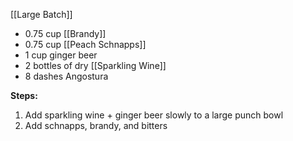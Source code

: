 [[Large Batch]]

* 0.75 cup [[Brandy]]
* 0.75 cup [[Peach Schnapps]]
* 1 cup ginger beer
* 2 bottles of dry [[Sparkling Wine]]
* 8 dashes Angostura

**Steps:**

1. Add sparkling wine + ginger beer slowly to a large punch bowl
1. Add schnapps, brandy, and bitters
